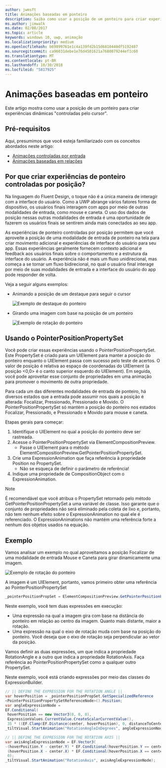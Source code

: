 ```yaml
---
author: jwmsft
title: Animações baseadas em ponteiro
description: Saiba como usar a posição de um ponteiro para criar experiências dinâmicas "controladas pelo cursor".
ms.author: jimwalk
ms.date: 02/08/2017
ms.topic: article
keywords: windows 10, uwp, animação
ms.localizationpriority: medium
ms.openlocfilehash: b69899761e1c4a139fd2b15d6810440df5192487
ms.sourcegitcommit: ca96031debe1e76d4501621a7680079244ef1c60
ms.translationtype: MT
ms.contentlocale: pt-BR
ms.lasthandoff: 10/30/2018
ms.locfileid: "5817925"
---
```

# <a name="pointer-based-animations"></a>Animações baseadas em ponteiro

Este artigo mostra como usar a posição de um ponteiro para criar experiências dinâmicas "controladas pelo cursor".

## <a name="prerequisites"></a>Pré-requisitos

Aqui, presumimos que você esteja familiarizado com os conceitos abordados neste artigo:

- [Animações controladas por entrada](input-driven-animations.md)
- [Animações baseadas em relações](relation-animations.md)

## <a name="why-create-pointer-position-driven-experiences"></a>Por que criar experiências de ponteiro controladas por posição?

Na linguagem do Fluent Design, o toque não é a única maneira de interagir com a interface do usuário. Como a UWP abrange vários fatores forma de dispositivo, os usuários finais interagem com apps por meio de outras modalidades de entrada, como mouse e caneta. O uso dos dados de posição nessas outras modalidades de entrada é uma oportunidade de fazerem os usuários finais se sentirem ainda mais conectados ao seu app.

As experiências de ponteiro controladas por posição permitem que você aproveite a posição de uma modalidade de entrada de ponteiro na tela para criar movimento adicional e experiências de interface do usuário para seu app. Essas experiências geralmente fornecem contexto adicional e feedback aos usuários finais sobre o comportamento e a estrutura da interface do usuário. A experiência não é mais um fluxo unidirecional, mas começa a se tornar um fluxo bidirecional, no qual o usuário final interage por meio de suas modalidades de entrada e a interface do usuário do app pode responder de volta.

Veja a seguir alguns exemplos:

- Animando a posição de um destaque para seguir o cursor

    ![Exemplo de destaque do ponteiro](images/animation/spotlight-reveal.gif)

- Girando uma imagem com base na posição de um ponteiro

    ![Exemplo de rotação do ponteiro](images/animation/pointer-rotate.gif)

## <a name="using-pointerpositionpropertyset"></a>Usando o PointerPositionPropertySet

Você pode criar essas experiências usando o PointerPositionPropertySet. Este PropertySet é criado para um UIElement para manter a posição do ponteiro enquanto o UIElement passa com sucesso pelo teste de acertos. O valor de posição é relativa ao espaço de coordenadas do UIElement (a posição <0,0> é o canto superior esquerdo do UIElement). Em seguida, você pode aproveitar esse conjunto de propriedades em uma animação para promover o movimento de outra propriedade.

Para cada um das diferentes modalidades de entrada de ponteiro, há diversos estados que a entrada pode assumir nos quais a posição é alterada: Focalizar, Pressionado, Pressionado e Movido. O PointerPositionPropertySet só mantém a posição do ponteiro nos estados Focalizar, Pressionado, e Pressionado e Movido para mouse e caneta.

Etapas gerais para começar:

1. Identifique o UIElement no qual a posição do ponteiro deve ser rastreada.
1. Acesse o PointerPositionPropertySet via ElementCompositionPreview.
    - Passe o UIElement para o método ElementCompositionPreview.GetPointerPositionPropertySet.
1. Crie uma ExpressionAnimation que faça referência à propriedade Position no PropertySet.
    - Não se esqueça de definir o parâmetro de referência!
1. Indique uma propriedade de CompositionObject com o ExpressionAnimation.

> [!NOTE]
> É recomendável que você atribua o PropertySet retornado pelo método GetPointerPositionPropertySet a uma variável de classe. Isso garante que o conjunto de propriedades não será eliminado pela coleta de lixo e, portanto, não tem nenhum efeito sobre o ExpressionAnimation no qual ele é referenciado. O ExpressionAnimations não mantém uma referência forte a nenhum dos objetos usados na equação.

## <a name="example"></a>Exemplo

Vamos analisar um exemplo no qual aproveitamos a posição Focalizar de uma modalidade de entrada Mouse e Caneta para girar dinamicamente uma imagem.

![Exemplo de rotação do ponteiro](images/animation/pointer-rotate.gif)

A imagem é um UIElement, portanto, vamos primeiro obter uma referência ao PointerPositionPropertySet

```csharp
_pointerPositionPropSet = ElementCompositionPreview.GetPointerPositionPropertySet(UIElement element);
```

Neste exemplo, você tem duas expressões em execução:

- Uma expressão na qual a imagem gira com base na distância do ponteiro em relação ao centro da imagem. Quanto mais distante, maior a rotação.
- Uma expressão na qual o eixo de rotação muda com base na posição do ponteiro. Você deseja que o eixo de rotação seja perpendicular ao vetor da posição.

Vamos definir as duas expressões, um que indica a propriedade RotationAngle e a outro que indica a propriedade RotationAxis. Faça referência ao PointerPositionPropertySet como a qualquer outro PropertySet.

Neste exemplo, você está criando expressões por meio das classes do ExpressionBuilder.

```csharp
// || DEFINE THE EXPRESSION FOR THE ROTATION ANGLE ||
var hoverPosition = _pointerPositionPropSet.GetSpecializedReference
<PointerPositionPropertySetReferenceNode>().Position;
var angleExpressionNode =
EF.Conditional(
 hoverPosition == new Vector3(0, 0, 0),
 ExpressionValues.CurrentValue.CreateScalarCurrentValue(),
 35 * ((EF.Clamp(EF.Distance(center, hoverPosition), 0, distanceToCenter) % distanceToCenter) / distanceToCenter));
_tiltVisual.StartAnimation("RotationAngleInDegrees", angleExpressionNode);

// || DEFINE THE EXPRESSION FOR THE ROTATION AXIS ||
var axisAngleExpressionNode = EF.Vector3(
-(hoverPosition.Y - center.Y) * EF.Conditional(hoverPosition.Y == center.Y, 0, 1),
 (hoverPosition.X - center.X) * EF.Conditional(hoverPosition.X == center.X, 0, 1),
 0);
_tiltVisual.StartAnimation("RotationAxis", axisAngleExpressionNode);
```